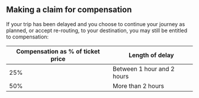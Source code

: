 ##  Making a claim for compensation

If your trip has been delayed and you choose to continue your journey as
planned, or accept re-routing, to your destination, you may still be entitled
to compensation:

**Compensation as % of ticket price** |  **Length of delay**  
---|---  
25%  |  Between 1 hour and 2 hours   
50%  |  More than 2 hours   
  